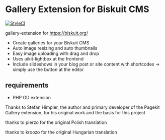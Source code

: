 # Gallery Extension for Biskuit CMS
[![StyleCI](https://styleci.io/repos/65122978/shield?branch=master)](https://styleci.io/repos/65122978)

gallery-extension for https://biskuit.org/

- Create galleries for your Biskuit CMS
- Auto image resizing and auto thumbnails
- Easy image uploading with drag and drop
- Uses uikit-lightbox at the frontend
- Include slideshows in your blog post or site content with shortcodes -> simply use the button at the editor

## requirements
- PHP GD extension

Thanks to Stefan Himpler, the author and primary developer of the Pagekit Gallery extension, for his original work and the basis for this project

thanks to pierzo for the original Polish translation

thanks to kroozo for the original Hungarian translation
